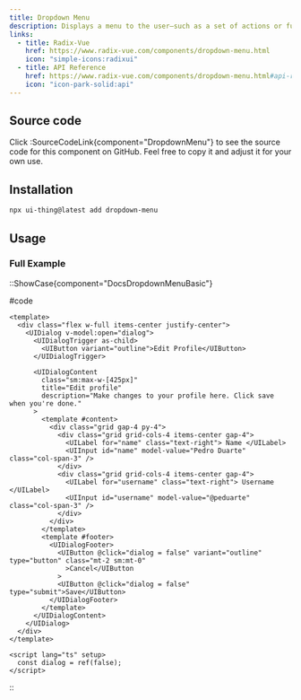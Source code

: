 ```yaml
---
title: Dropdown Menu
description: Displays a menu to the user—such as a set of actions or functions—triggered by a button.
links:
  - title: Radix-Vue
    href: https://www.radix-vue.com/components/dropdown-menu.html
    icon: "simple-icons:radixui"
  - title: API Reference
    href: https://www.radix-vue.com/components/dropdown-menu.html#api-reference
    icon: "icon-park-solid:api"
---
```


## Source code

Click :SourceCodeLink{component="DropdownMenu"} to see the source code for this component on GitHub. Feel free to copy it and adjust it for your own use.

## Installation

```bash
npx ui-thing@latest add dropdown-menu
```

## Usage

### Full Example

::ShowCase{component="DocsDropdownMenuBasic"}

#code

```vue [DocsDropdownMenuBasic.vue]
<template>
  <div class="flex w-full items-center justify-center">
    <UIDialog v-model:open="dialog">
      <UIDialogTrigger as-child>
        <UIButton variant="outline">Edit Profile</UIButton>
      </UIDialogTrigger>

      <UIDialogContent
        class="sm:max-w-[425px]"
        title="Edit profile"
        description="Make changes to your profile here. Click save when you're done."
      >
        <template #content>
          <div class="grid gap-4 py-4">
            <div class="grid grid-cols-4 items-center gap-4">
              <UILabel for="name" class="text-right"> Name </UILabel>
              <UIInput id="name" model-value="Pedro Duarte" class="col-span-3" />
            </div>
            <div class="grid grid-cols-4 items-center gap-4">
              <UILabel for="username" class="text-right"> Username </UILabel>
              <UIInput id="username" model-value="@peduarte" class="col-span-3" />
            </div>
          </div>
        </template>
        <template #footer>
          <UIDialogFooter>
            <UIButton @click="dialog = false" variant="outline" type="button" class="mt-2 sm:mt-0"
              >Cancel</UIButton
            >
            <UIButton @click="dialog = false" type="submit">Save</UIButton>
          </UIDialogFooter>
        </template>
      </UIDialogContent>
    </UIDialog>
  </div>
</template>

<script lang="ts" setup>
  const dialog = ref(false);
</script>
```

::
